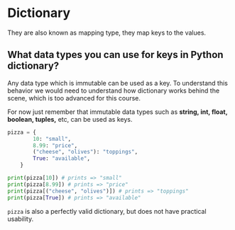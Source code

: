 # Dictionary

They are also known as mapping type, they map keys to the values.

## What data types you can use for keys in Python dictionary?

Any data type which is immutable can be used as a key. To understand this behavior we would
need to understand how dictionary works behind the scene, which is too
advanced for this course.

For now just remember that immutable data types such as **string, int, float, boolean, tuples,** etc, can be used
as keys.

```python
pizza = {
        10: "small",
        8.99: "price",
        ("cheese", "olives"): "toppings",
        True: "available",
    }

print(pizza[10]) # prints => "small"
print(pizza[8.99]) # prints => "price"
print(pizza[("cheese", "olives")]) # prints => "toppings"
print(pizza[True]) # prints => "available"
```

`pizza` is also a perfectly valid dictionary, but does not have practical usability.
